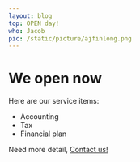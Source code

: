```yaml
---
layout: blog
top: OPEN day!
who: Jacob
pic: /static/picture/ajfinlong.png
---
```

# We open now
Here are our service items:
- Accounting
- Tax
- Financial plan

Need more detail, [Contact us!](/contact-us.html)

